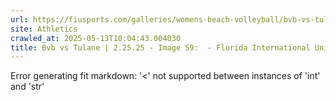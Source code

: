 ```yaml
---
url: https://fiusports.com/galleries/womens-beach-volleyball/bvb-vs-tulane-2-25-25/image-59/355/62612
site: Athletics
crawled_at: 2025-05-13T10:04:43.004030
title: Bvb vs Tulane | 2.25.25 - Image 59:  - Florida International University
---
```


Error generating fit markdown: '<' not supported between instances of 'int' and 'str'